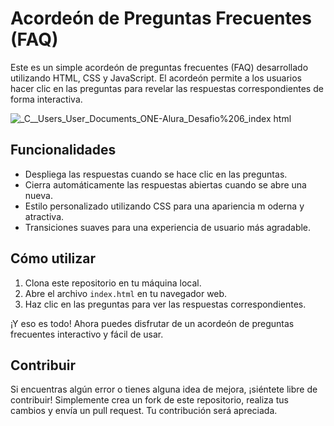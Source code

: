 # Acordeón de Preguntas Frecuentes (FAQ)

Este es un simple acordeón de preguntas frecuentes (FAQ) desarrollado utilizando HTML, CSS y JavaScript. El acordeón permite a los usuarios hacer clic en las preguntas para revelar las respuestas correspondientes de forma interactiva.

![_C__Users_User_Documents_ONE-Alura_Desafio%206_index html](https://github.com/Mianlo2386/Acordeon-de-preguntas-frecuentes/assets/116380765/b1589909-5248-4104-af51-72a24d60c301)

## Funcionalidades

- Despliega las respuestas cuando se hace clic en las preguntas.
- Cierra automáticamente las respuestas abiertas cuando se abre una nueva.
- Estilo personalizado utilizando CSS para una apariencia m
oderna y atractiva.
- Transiciones suaves para una experiencia de usuario más agradable.

## Cómo utilizar

1. Clona este repositorio en tu máquina local.
2. Abre el archivo `index.html` en tu navegador web.
3. Haz clic en las preguntas para ver las respuestas correspondientes.

¡Y eso es todo! Ahora puedes disfrutar de un acordeón de preguntas frecuentes interactivo y fácil de usar.

## Contribuir

Si encuentras algún error o tienes alguna idea de mejora, ¡siéntete libre de contribuir! Simplemente crea un fork de este repositorio, realiza tus cambios y envía un pull request. Tu contribución será apreciada.
